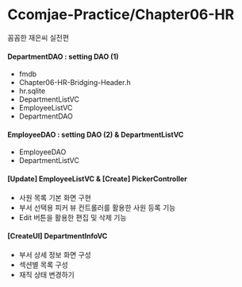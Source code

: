 # Ccomjae-Practice/Chapter06-HR
꼼꼼한 재은씨 실전편

#### DepartmentDAO : setting DAO (1)
- fmdb
- Chapter06-HR-Bridging-Header.h
- hr.sqlite
- DepartmentListVC
- EmployeeListVC
- DepartmentDAO

#### EmployeeDAO : setting DAO (2) & DepartmentListVC
- EmployeeDAO
- DepartmentListVC

#### [Update] EmployeeListVC & [Create] PickerController
- 사원 목록 기본 화면 구현
- 부서 선택용 피커 뷰 컨트롤러를 활용한 사원 등록 기능
- Edit 버튼을 활용한 편집 및 삭제 기능

#### [CreateUI] DepartmentInfoVC 
- 부서 상세 정보 화면 구성
- 섹션별 목록 구성
- 재직 상태 변경하기
